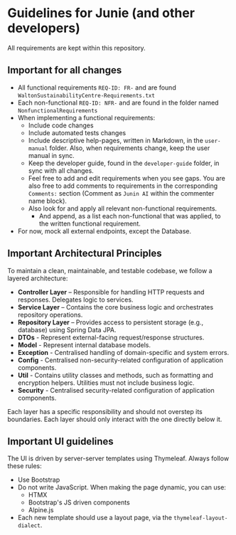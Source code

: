 # Guidelines for Junie (and other developers)

All requirements are kept within this repository.

## Important for all changes 
- All functional requirements `REQ-ID: FR-` and are found `WaltonSustainabilityCentre-Requirements.txt`
- Each non-functional `REQ-ID: NFR-` and are found in the folder named `NonfunctionalRequirements`
- When implementing a functional requirements:
  - Include code changes
  - Include automated tests changes
  - Include descriptive help-pages, written in Markdown, in the `user-manual` folder. Also, when requirements change, keep the user manual in sync. 
  - Keep the developer guide, found in the `developer-guide` folder, in sync with all changes.
  - Feel free to add and edit requirements when you see gaps. You are also free to add comments to requirements in the corresponding `Comments:` section (Comment as `Junin AI` within the commenter name block).
  - Also look for and apply all relevant non-functional requirements.
    - And append, as a list each non-functional that was applied, to the written functional requirement.
- For now, mock all external endpoints, except the Database.

## Important Architectural Principles

To maintain a clean, maintainable, and testable codebase, we follow a layered architecture:

- **Controller Layer** – Responsible for handling HTTP requests and responses. Delegates logic to services.
- **Service Layer** – Contains the core business logic and orchestrates repository operations.
- **Repository Layer** – Provides access to persistent storage (e.g., database) using Spring Data JPA.
- **DTOs** - Represent external-facing request/response structures.
- **Model** - Represent internal database models.
- **Exception** - Centralised handling of domain-specific and system errors.
- **Config** - Centralised non-security-related configuration of application components.
- **Util** - Contains utility classes and methods, such as formatting and encryption helpers. Utilities must not include business logic.
- **Security** - Centralised security-related configuration of application components.

Each layer has a specific responsibility and should not overstep its boundaries. Each layer should only interact with the one directly below it.

## Important UI guidelines

The UI is driven by server-server templates using Thymeleaf. Always follow these rules:
- Use Bootstrap
- Do not write JavaScript. When making the page dynamic, you can use:
  - HTMX
  - Bootstrap's JS driven components
  - Alpine.js
- Each new template should use a layout page, via the `thymeleaf-layout-dialect`.